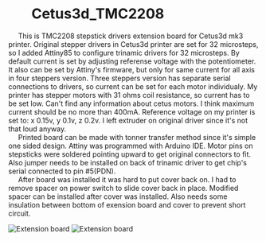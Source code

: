 #        Cetus3d_TMC2208

     This is TMC2208 stepstick drivers extension board for Cetus3d mk3 printer.
Original stepper drivers in Cetus3d printer are set for 32 microsteps, so I added Attiny85 to configure trinamic drivers for 32 microsteps. By default current is set by adjusting referense voltage with the potentiometer. It also can be set by Attiny's firmware, but only for same current for all axis in four steppers version. Three steppers version has separate serial connections to drivers, so current can be set for each motor individualy. My printer has stepper motors with 31 ohms coil resistance, so current has to be set low. Can't find any information about cetus motors. I think maximum current should be no more than 400mA. Reference voltage on my printer is set to: x 0.15v, y 0.1v, z 0.2v. I left extruder on original driver since it's not that loud anyway.</br>
     Printed board can be made with tonner transfer method since it's simple one sided design. Attiny was programmed with Arduino IDE. Motor pins on stepsticks were soldered pointing upward to get original connectors to fit. Also jumper needs to be installed on back of trinamic driver to get chip's serial connected to pin #5(PDN).</br>
     After board was installed it was hard to put cover back on. I had to remove spacer on power switch to slide cover back in place. Modified spacer can be installed after cover was installed. Also needs some insulation  between bottom of exension board and cover to prevent short circuit.

![Extension board](/5.jpg)
![Extension board](/3.jpg)
